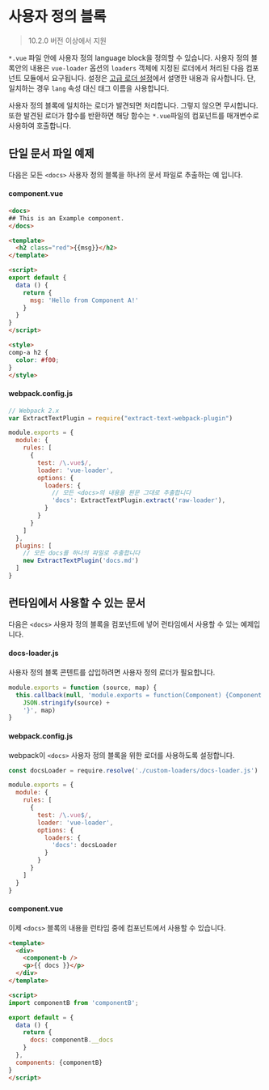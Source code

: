 # 사용자 정의 블록

> 10.2.0 버전 이상에서 지원

`*.vue` 파일 안에 사용자 정의 language block을 정의할 수 있습니다. 사용자 정의 블록안의 내용은 `vue-loader` 옵션의 `loaders` 객체에 지정된 로더에서 처리된 다음 컴포넌트 모듈에서 요구됩니다. 설정은 [고급 로더 설정](../configurations/advanced.md)에서 설명한 내용과 유사합니다. 단, 일치하는 경우 `lang` 속성 대신 태그 이름을 사용합니다.

사용자 정의 블록에 일치하는 로더가 발견되면 처리합니다. 그렇지 않으면 무시합니다. 또한 발견된 로더가 함수를 반환하면 해당 함수는 `*.vue`파일의 컴포넌트를 매개변수로 사용하여 호출합니다.

## 단일 문서 파일 예제

다음은 모든 `<docs>` 사용자 정의 블록을 하나의 문서 파일로 추출하는 예 입니다.

#### component.vue

``` html
<docs>
## This is an Example component.
</docs>

<template>
  <h2 class="red">{{msg}}</h2>
</template>

<script>
export default {
  data () {
    return {
      msg: 'Hello from Component A!'
    }
  }
}
</script>

<style>
comp-a h2 {
  color: #f00;
}
</style>
```

#### webpack.config.js

``` js
// Webpack 2.x
var ExtractTextPlugin = require("extract-text-webpack-plugin")

module.exports = {
  module: {
    rules: [
      {
        test: /\.vue$/,
        loader: 'vue-loader',
        options: {
          loaders: {
            // 모든 <docs>의 내용을 원문 그대로 추출합니다
            'docs': ExtractTextPlugin.extract('raw-loader'),
          }
        }
      }
    ]
  },
  plugins: [
    // 모든 docs를 하나의 파일로 추출합니다
    new ExtractTextPlugin('docs.md')
  ]
}
```

## 런타임에서 사용할 수 있는 문서

다음은 `<docs>` 사용자 정의 블록을 컴포넌트에 넣어 런타임에서 사용할 수 있는 예제입니다.

#### docs-loader.js

사용자 정의 블록 콘텐트를 삽입하려면 사용자 정의 로더가 필요합니다.

``` js
module.exports = function (source, map) {
  this.callback(null, 'module.exports = function(Component) {Component.options.__docs = ' +
    JSON.stringify(source) +
    '}', map)
}
```

#### webpack.config.js

webpack이 `<docs>` 사용자 정의 블록을 위한 로더를 사용하도록 설정합니다.

``` js
const docsLoader = require.resolve('./custom-loaders/docs-loader.js')

module.exports = {
  module: {
    rules: [
      {
        test: /\.vue$/,
        loader: 'vue-loader',
        options: {
          loaders: {
            'docs': docsLoader
          }
        }
      }
    ]
  }
}
```

#### component.vue

이제 `<docs>` 블록의 내용을 런타임 중에 컴포넌트에서 사용할 수 있습니다.

``` html
<template>
  <div>
    <component-b />
    <p>{{ docs }}</p>
  </div>
</template>

<script>
import componentB from 'componentB';

export default = {
  data () {
    return {
      docs: componentB.__docs
    }
  },
  components: {componentB}
}
</script>
```
